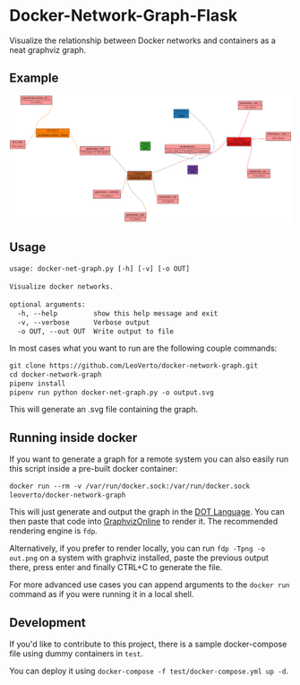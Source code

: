 # Docker-Network-Graph-Flask

Visualize the relationship between Docker networks and containers
as a neat graphviz graph.

## Example

![example graph](https://raw.githubusercontent.com/LeoVerto/docker-network-graph/master/example.png)

## Usage

    usage: docker-net-graph.py [-h] [-v] [-o OUT]

    Visualize docker networks.
    
    optional arguments:
      -h, --help         show this help message and exit
      -v, --verbose      Verbose output
      -o OUT, --out OUT  Write output to file

In most cases what you want to run are the following couple commands:

    git clone https://github.com/LeoVerto/docker-network-graph.git
    cd docker-network-graph
    pipenv install
    pipenv run python docker-net-graph.py -o output.svg

This will generate an .svg file containing the graph.

## Running inside docker

If you want to generate a graph for a remote system you can also easily
run this script inside a pre-built docker container:

    docker run --rm -v /var/run/docker.sock:/var/run/docker.sock leoverto/docker-network-graph

This will just generate and output the graph in the [DOT Language][dot].
You can then paste that code into [GraphvizOnline][gvonline]
to render it. The recommended rendering engine is `fdp`.

Alternatively, if you prefer to render locally, you can run
`fdp -Tpng -o out.png` on a system with graphviz installed,
paste the previous output there, press enter and finally CTRL+C to
generate the file.

For more advanced use cases you can append arguments to the `docker run`
command as if you were running it in a local shell.

[dot]: https://www.graphviz.org/doc/info/lang.html
[gvonline]: https://dreampuf.github.io/GraphvizOnline/

## Development

If you'd like to contribute to this project, there is a sample docker-compose file
using dummy containers in `test`.

You can deploy it using `docker-compose -f test/docker-compose.yml up -d`.
